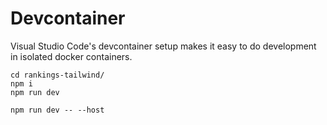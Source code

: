 # Devcontainer

Visual Studio Code's devcontainer setup makes it easy to do development in isolated docker containers.

```
cd rankings-tailwind/
npm i
npm run dev

npm run dev -- --host
```

